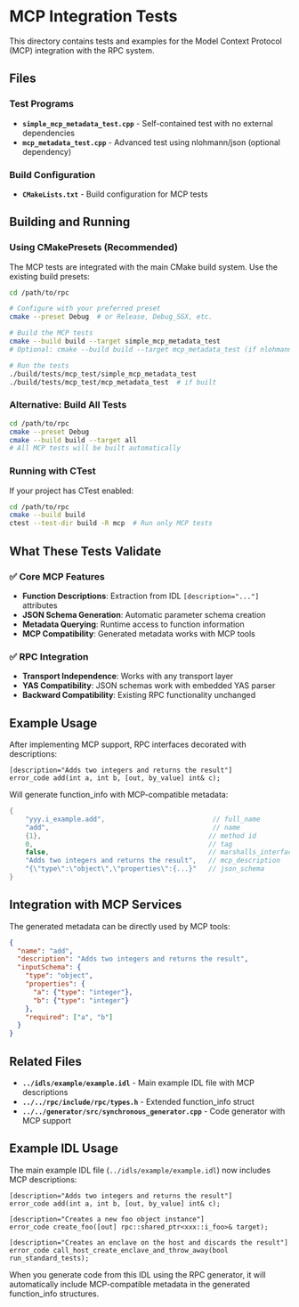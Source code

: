 # MCP Integration Tests

This directory contains tests and examples for the Model Context Protocol (MCP) integration with the RPC system.

## Files

### Test Programs
- **`simple_mcp_metadata_test.cpp`** - Self-contained test with no external dependencies
- **`mcp_metadata_test.cpp`** - Advanced test using nlohmann/json (optional dependency)

### Build Configuration
- **`CMakeLists.txt`** - Build configuration for MCP tests

## Building and Running

### Using CMakePresets (Recommended)
The MCP tests are integrated with the main CMake build system. Use the existing build presets:

```bash
cd /path/to/rpc

# Configure with your preferred preset
cmake --preset Debug  # or Release, Debug_SGX, etc.

# Build the MCP tests
cmake --build build --target simple_mcp_metadata_test
# Optional: cmake --build build --target mcp_metadata_test (if nlohmann/json available)

# Run the tests
./build/tests/mcp_test/simple_mcp_metadata_test
./build/tests/mcp_test/mcp_metadata_test  # if built
```

### Alternative: Build All Tests
```bash
cd /path/to/rpc
cmake --preset Debug
cmake --build build --target all
# All MCP tests will be built automatically
```

### Running with CTest
If your project has CTest enabled:
```bash
cd /path/to/rpc
cmake --build build
ctest --test-dir build -R mcp  # Run only MCP tests
```

## What These Tests Validate

### ✅ Core MCP Features
- **Function Descriptions**: Extraction from IDL `[description="..."]` attributes
- **JSON Schema Generation**: Automatic parameter schema creation
- **Metadata Querying**: Runtime access to function information
- **MCP Compatibility**: Generated metadata works with MCP tools

### ✅ RPC Integration
- **Transport Independence**: Works with any transport layer
- **YAS Compatibility**: JSON schemas work with embedded YAS parser
- **Backward Compatibility**: Existing RPC functionality unchanged

## Example Usage

After implementing MCP support, RPC interfaces decorated with descriptions:

```idl
[description="Adds two integers and returns the result"] 
error_code add(int a, int b, [out, by_value] int& c);
```

Will generate function_info with MCP-compatible metadata:

```cpp
{
    "yyy.i_example.add",                           // full_name
    "add",                                         // name
    {1},                                          // method id
    0,                                            // tag
    false,                                        // marshalls_interfaces
    "Adds two integers and returns the result",   // mcp_description
    "{\"type\":\"object\",\"properties\":{...}"   // json_schema
}
```

## Integration with MCP Services

The generated metadata can be directly used by MCP tools:

```json
{
  "name": "add",
  "description": "Adds two integers and returns the result",
  "inputSchema": {
    "type": "object",
    "properties": {
      "a": {"type": "integer"},
      "b": {"type": "integer"}
    },
    "required": ["a", "b"]
  }
}
```

## Related Files

- **`../idls/example/example.idl`** - Main example IDL file with MCP descriptions
- **`../../rpc/include/rpc/types.h`** - Extended function_info struct
- **`../../generator/src/synchronous_generator.cpp`** - Code generator with MCP support

## Example IDL Usage

The main example IDL file (`../idls/example/example.idl`) now includes MCP descriptions:

```idl
[description="Adds two integers and returns the result"] 
error_code add(int a, int b, [out, by_value] int& c);

[description="Creates a new foo object instance"] 
error_code create_foo([out] rpc::shared_ptr<xxx::i_foo>& target);

[description="Creates an enclave on the host and discards the result"] 
error_code call_host_create_enclave_and_throw_away(bool run_standard_tests);
```

When you generate code from this IDL using the RPC generator, it will automatically include MCP-compatible metadata in the generated function_info structures.